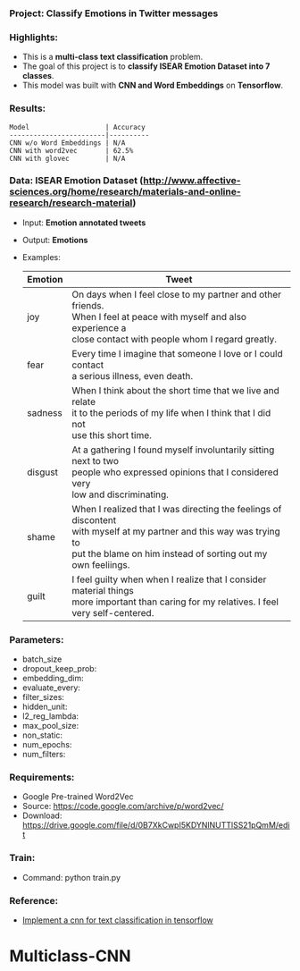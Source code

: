 ### Project: Classify Emotions in Twitter messages

### Highlights:
  - This is a **multi-class text classification** problem.
  - The goal of this project is to **classify ISEAR Emotion Dataset into 7 classes**.
  - This model was built with **CNN and Word Embeddings** on **Tensorflow**.

### Results:

    Model                   | Accuracy
    ------------------------|----------
    CNN w/o Word Embeddings | N/A
    CNN with word2vec       | 62.5%
    CNN with glovec         | N/A

### Data: ISEAR Emotion Dataset (http://www.affective-sciences.org/home/research/materials-and-online-research/research-material)
  - Input: **Emotion annotated tweets**
  - Output: **Emotions**
  - Examples:

    Emotion | Tweet
    --------|------------------------------------------------------------------------
    joy     | On days when I feel close to my partner and other friends.<br>When I feel at peace with myself and also experience a<br>close contact with people whom I regard greatly.
    fear    | Every time I imagine that someone I love or I could contact <br>a serious illness, even death.
    sadness | When I think about the short time that we live and relate<br>it to the periods of my life when I think that I did not<br>use this short time.
    disgust | At a gathering I found myself involuntarily sitting next to two<br> people who expressed opinions that I considered very <br>low and discriminating.
    shame   | When I realized that I was directing the feelings of discontent<br> with myself at my partner and this way was trying to <br>put the blame on him instead of sorting out my own feeliings.
    guilt   | I feel guilty when when I realize that I consider material things <br> more important than caring for my relatives. I feel <br> very self-centered.


### Parameters:
  - batch_size
  - dropout_keep_prob:
  - embedding_dim:
  - evaluate_every:
  - filter_sizes:
  - hidden_unit:
  - l2_reg_lambda:
  - max_pool_size:
  - non_static:
  - num_epochs:
  - num_filters:

### Requirements:
  - Google Pre-trained Word2Vec
  - Source: https://code.google.com/archive/p/word2vec/
  - Download: https://drive.google.com/file/d/0B7XkCwpI5KDYNlNUTTlSS21pQmM/edit

### Train:
  - Command: python train.py
  
### Reference:
 - [Implement a cnn for text classification in tensorflow](http://www.wildml.com/2015/12/implementing-a-cnn-for-text-classification-in-tensorflow/)
# Multiclass-CNN

